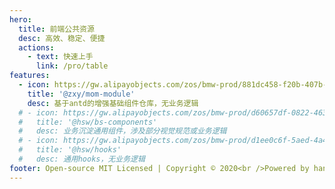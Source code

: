 ```yaml
---
hero:
  title: 前端公共资源
  desc: 高效、稳定、便捷
  actions:
    - text: 快速上手
      link: /pro/table
features:
  - icon: https://gw.alipayobjects.com/zos/bmw-prod/881dc458-f20b-407b-947a-95104b5ec82b/k79dm8ih_w144_h144.png
    title: '@zxy/mom-module'
    desc: 基于antd的增强基础组件仓库，无业务逻辑
  # - icon: https://gw.alipayobjects.com/zos/bmw-prod/d60657df-0822-4631-9d7c-e7a869c2f21c/k79dmz3q_w126_h126.png
  #   title: '@hsw/bs-components'
  #   desc: 业务沉淀通用组件，涉及部分视觉规范或业务逻辑
  # - icon: https://gw.alipayobjects.com/zos/bmw-prod/d1ee0c6f-5aed-4a45-a507-339a4bfe076c/k7bjsocq_w144_h144.png
  #   title: '@hsw/hooks'
  #   desc: 通用hooks，无业务逻辑
footer: Open-source MIT Licensed | Copyright © 2020<br />Powered by han
---
```

